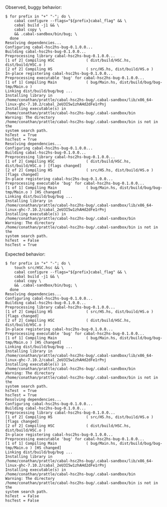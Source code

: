 Observed, buggy behavior:

    $ for prefix in "+" "-"; do \
        cabal configure --flags="${prefix}cabal_flag" && \
        cabal build -j1 && \
        cabal copy \
        && .cabal-sandbox/bin/bug; \
      done
    Resolving dependencies...
    Configuring cabal-hsc2hs-bug-0.1.0.0...
    Building cabal-hsc2hs-bug-0.1.0.0...
    Preprocessing library cabal-hsc2hs-bug-0.1.0.0...
    [1 of 2] Compiling HSC              ( dist/build/HSC.hs, dist/build/HSC.o )
    [2 of 2] Compiling HS               ( src/HS.hs, dist/build/HS.o )
    In-place registering cabal-hsc2hs-bug-0.1.0.0...
    Preprocessing executable 'bug' for cabal-hsc2hs-bug-0.1.0.0...
    [1 of 1] Compiling Main             ( bug/Main.hs, dist/build/bug/bug-tmp/Main.o )
    Linking dist/build/bug/bug ...
    Installing library in
    /home/conathan/prattle/cabal-hsc2hs-bug/.cabal-sandbox/lib/x86_64-linux-ghc-7.10.2/cabal_2eU3I5w1zhAHd2dFe1rPnj
    Installing executable(s) in
    /home/conathan/prattle/cabal-hsc2hs-bug/.cabal-sandbox/bin
    Warning: The directory
    /home/conathan/prattle/cabal-hsc2hs-bug/.cabal-sandbox/bin is not in the
    system search path.
    hsTest  = True
    hscTest = True
    Resolving dependencies...
    Configuring cabal-hsc2hs-bug-0.1.0.0...
    Building cabal-hsc2hs-bug-0.1.0.0...
    Preprocessing library cabal-hsc2hs-bug-0.1.0.0...
    [1 of 2] Compiling HSC              ( dist/build/HSC.hs, dist/build/HSC.o ) [flags changed]
    [2 of 2] Compiling HS               ( src/HS.hs, dist/build/HS.o ) [flags changed]
    In-place registering cabal-hsc2hs-bug-0.1.0.0...
    Preprocessing executable 'bug' for cabal-hsc2hs-bug-0.1.0.0...
    [1 of 1] Compiling Main             ( bug/Main.hs, dist/build/bug/bug-tmp/Main.o ) [HS changed]
    Linking dist/build/bug/bug ...
    Installing library in
    /home/conathan/prattle/cabal-hsc2hs-bug/.cabal-sandbox/lib/x86_64-linux-ghc-7.10.2/cabal_2eU3I5w1zhAHd2dFe1rPnj
    Installing executable(s) in
    /home/conathan/prattle/cabal-hsc2hs-bug/.cabal-sandbox/bin
    Warning: The directory
    /home/conathan/prattle/cabal-hsc2hs-bug/.cabal-sandbox/bin is not in the
    system search path.
    hsTest  = False
    hscTest = True

Expected behavior:

    $ for prefix in "+" "-"; do \
        touch src/HSC.hsc && \
        cabal configure --flags="${prefix}cabal_flag" && \
        cabal build -j1 && \
        cabal copy \
        && .cabal-sandbox/bin/bug; \
      done
    Resolving dependencies...
    Configuring cabal-hsc2hs-bug-0.1.0.0...
    Building cabal-hsc2hs-bug-0.1.0.0...
    Preprocessing library cabal-hsc2hs-bug-0.1.0.0...
    [1 of 2] Compiling HS               ( src/HS.hs, dist/build/HS.o ) [flags changed]
    [2 of 2] Compiling HSC              ( dist/build/HSC.hs, dist/build/HSC.o )
    In-place registering cabal-hsc2hs-bug-0.1.0.0...
    Preprocessing executable 'bug' for cabal-hsc2hs-bug-0.1.0.0...
    [1 of 1] Compiling Main             ( bug/Main.hs, dist/build/bug/bug-tmp/Main.o ) [HS changed]
    Linking dist/build/bug/bug ...
    Installing library in
    /home/conathan/prattle/cabal-hsc2hs-bug/.cabal-sandbox/lib/x86_64-linux-ghc-7.10.2/cabal_2eU3I5w1zhAHd2dFe1rPnj
    Installing executable(s) in
    /home/conathan/prattle/cabal-hsc2hs-bug/.cabal-sandbox/bin
    Warning: The directory
    /home/conathan/prattle/cabal-hsc2hs-bug/.cabal-sandbox/bin is not in the
    system search path.
    hsTest  = True
    hscTest = True
    Resolving dependencies...
    Configuring cabal-hsc2hs-bug-0.1.0.0...
    Building cabal-hsc2hs-bug-0.1.0.0...
    Preprocessing library cabal-hsc2hs-bug-0.1.0.0...
    [1 of 2] Compiling HS               ( src/HS.hs, dist/build/HS.o ) [flags changed]
    [2 of 2] Compiling HSC              ( dist/build/HSC.hs, dist/build/HSC.o )
    In-place registering cabal-hsc2hs-bug-0.1.0.0...
    Preprocessing executable 'bug' for cabal-hsc2hs-bug-0.1.0.0...
    [1 of 1] Compiling Main             ( bug/Main.hs, dist/build/bug/bug-tmp/Main.o ) [HS changed]
    Linking dist/build/bug/bug ...
    Installing library in
    /home/conathan/prattle/cabal-hsc2hs-bug/.cabal-sandbox/lib/x86_64-linux-ghc-7.10.2/cabal_2eU3I5w1zhAHd2dFe1rPnj
    Installing executable(s) in
    /home/conathan/prattle/cabal-hsc2hs-bug/.cabal-sandbox/bin
    Warning: The directory
    /home/conathan/prattle/cabal-hsc2hs-bug/.cabal-sandbox/bin is not in the
    system search path.
    hsTest  = False
    hscTest = False
